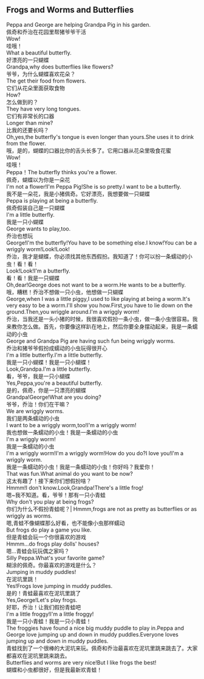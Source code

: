 ## Frogs and Worms and Butterflies

Peppa and George are helping Grandpa Pig in his garden.\
佩奇和乔治在花园里帮猪爷爷干活\
Wow!\
哇哦！\
What a beautiful butterfly.\
好漂亮的一只蝴蝶\
Grandpa,why does butterflies like flowers?\
爷爷，为什么蝴蝶喜欢花朵？\
The get their food from flowers.\
它们从花朵里面获取食物\
How?\
怎么做到的？\
They have very long tongues.\
它们有非常长的口器\
Longer than mine?\
比我的还要长吗？\
Oh,yes,the butterfly's tongue is even longer than yours.She uses it to drink from the flower.\
哦，是的，蝴蝶的口器比你的舌头长多了。它用口器从花朵里吸食花蜜\
Wow!\
哇哦！\
Peppa！The butterfly thinks you're a flower.\
佩奇，蝴蝶以为你是一朵花\
I'm not a flower!I'm Peppa Pig!She is so pretty.I want to be a butterfly.\
我不是一朵花，我是小猪佩奇。它好漂亮，我想要做一只蝴蝶\
Peppa is playing at being a butterfly.\
佩奇假装自己是一只蝴蝶\
I'm a little butterfly.\
我是一只小蝴蝶\
George wants to play,too.\
乔治也想玩\
George!I'm the butterfly!You have to be something else.I know!You can be a wriggly worm!Look!Look!\
乔治，我才是蝴蝶，你必须找其他东西假扮。我知道了！你可以扮一条蠕动的小虫！看！看！\
Look!Look!I'm a butterfly.\
看！看！我是一只蝴蝶\
Oh,dear!George does not want to be a worm.He wants to be a butterfly.\
哦，糟糕！乔治不想做一只小虫，他想做一只蝴蝶\
George,when I was a little piggy,I used to like playing at being a worm.It's very easy to be a worm.I'll show you how.First,you have to lie down on the ground.Then,you wriggle around.I'm a wriggly worm!\
乔治，当我还是一头小猪的时候，我很喜欢假扮一条小虫，做一条小虫很容易。我来教你怎么做。首先，你要像这样趴在地上，然后你要全身摆动起来，我是一条蠕动的小虫\
George and Grandpa Pig are having such fun being wriggly worms.\
乔治和猪爷爷假扮成蠕动的小虫玩得很开心\
I'm a little butterfly.I'm a little butterfly.\
我是一只小蝴蝶！我是一只小蝴蝶！\
Look,Grandpa.I'm a little butterfly.\
看，爷爷，我是一只小蝴蝶\
Yes,Peppa,you're a beautiful butterfly.\
是的，佩奇，你是一只漂亮的蝴蝶\
Grandpa!George!What are you doing?\
爷爷，乔治！你们在干嘛？\
We are wriggly worms.\
我们是两条蠕动的小虫\
I want to be a wriggly worm,too!I'm a wriggly worm!\
我也想做一条蠕动的小虫！我是一条蠕动的小虫\
I'm a wriggly worm!\
我是一条蠕动的小虫\
I'm a wriggly worm!I'm a wriggly worm!How do you do?I love you!I'm a wriggly worm.\
我是一条蠕动的小虫！我是一条蠕动的小虫！你好吗？我爱你！\
That was fun.What animal do you want to be now?\
这太有趣了！接下来你们想假扮啥？\
Hmmm!I don't know.Look,Grandpa!There's a little frog!\
嗯~我不知道。看，爷爷！那有一只小青蛙\
Why don't you play at being frogs?\
你们为什么不假扮青蛙呢？|
Hmmm,frogs are not as pretty as butterflies or as wriggly as worms.\
嗯,青蛙不像蝴蝶那么好看，也不能像小虫那样蠕动\
But frogs do play a game you like.\
但是青蛙会玩一个你很喜欢的游戏\
Hmmm...do frogs play dolls' houses?\
嗯...青蛙会玩玩偶之家吗？\
Silly Peppa.What's your favorite game?\
糊涂的佩奇。你最喜欢的游戏是什么？\
Jumping in muddy puddles!\
在泥坑里跳！\
Yes!Frogs love jumping in muddy puddles.\
是的！青蛙最喜欢在泥坑里跳了\
Yes,George!Let's play frogs.\
好耶，乔治！让我们假扮青蛙吧\
I'm a little froggy!I'm a little froggy!\
我是一只小青蛙！我是一只小青蛙！\
The froggies have found a nice big muddy puddle to play in.Peppa and George love jumping up and down in muddy puddles.Everyone loves jumping up and down in muddy puddles.\
青蛙找到了一个很棒的大泥坑来玩。佩奇和乔治最喜欢在泥坑里跳来跳去了。大家都喜欢在泥坑里跳来跳去。\
Butterflies and worms are very nice!But I like frogs the best!\
蝴蝶和小虫都很好，但是我最新欢青蛙！